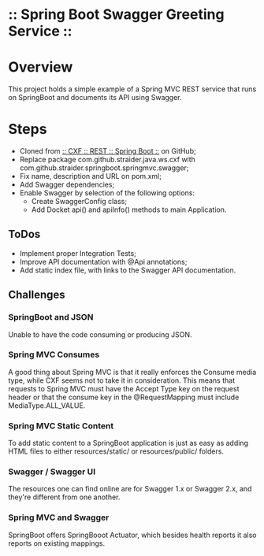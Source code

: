 ﻿:: Spring Boot Swagger Greeting Service ::
==========================================

# Overview

This project holds a simple example of a Spring MVC REST service that runs on SpringBoot and documents its API using Swagger.

# Steps

- Cloned from [:: CXF :: REST :: Spring Boot ::](https://github.com/straider/challenges/tree/master/LearningPath/2017/CXF/REST/SpringBoot) on GitHub;
- Replace package com.github.straider.java.ws.cxf with com.github.straider.springboot.springmvc.swagger;
- Fix name, description and URL on pom.xml;
- Add Swagger dependencies;
- Enable Swagger by selection of the following options:
    - Create SwaggerConfig class;
    - Add Docket api() and apiInfo() methods to main Application.

## ToDos

- Implement proper Integration Tests;
- Improve API documentation with @Api annotations;
- Add static index file, with links to the Swagger API documentation.

## Challenges

### SpringBoot and JSON

Unable to have the code consuming or producing JSON.

### Spring MVC Consumes

A good thing about Spring MVC is that it really enforces the Consume media type, while CXF seems not to take it in consideration. This means that requests to Spring MVC must have the Accept Type key on the request header or that the consume key in the @RequestMapping must include MediaType.ALL_VALUE.

### Spring MVC Static Content

To add static content to a SpringBoot application is just as easy as adding HTML files to either resources/static/ or resources/public/ folders.

### Swagger / Swagger UI

The resources one can find online are for Swagger 1.x or Swagger 2.x, and they're different from one another.

### Spring MVC and Swagger

SpringBoot offers SpringBooot Actuator, which besides health reports it also reports on existing mappings.
